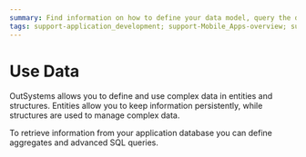 ```yaml
---
summary: Find information on how to define your data model, query the database and manipulate query results.
tags: support-application_development; support-Mobile_Apps-overview; support-webapps
---
```


# Use Data

OutSystems allows you to define and use complex data in entities and
structures. Entities allow you to keep information persistently, while
structures are used to manage complex data.

To retrieve information from your application database you can define
aggregates and advanced SQL queries.